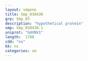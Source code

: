 ```yaml
---
layout: smgene
title: Smp_038430
grp: Smp_03
description: "hypothetical protein"
smp: Smp_038430.1
uniprot: "G4VNV1"
length:  1788
cdd: "ns"
kk: ns
categories: sm
---
```

